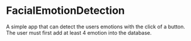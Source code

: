 # FacialEmotionDetection
A simple app that can detect the users emotions with the click of a button. The user must first add at least 4 emotion into the database.
